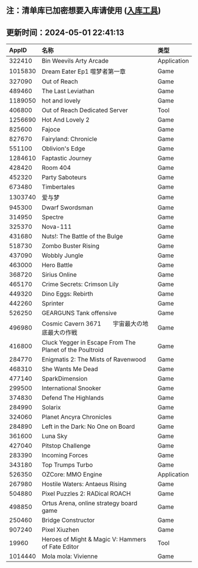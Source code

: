 ## 注：清单库已加密想要入库请使用 ([入库工具](https://github.com/BlankTMing/ManifestAutoUpdate/releases))

## 更新时间：2024-05-01 22:41:13
| AppID | 名称 | 类型  |
| :-------------------- | :----------------------------- | :----------- |
| 322410 | Bin Weevils Arty Arcade| Application |
| 1015830 | Dream Eater Ep1 噬梦者第一章| Game |
| 327090 | Out of Reach| Game |
| 489460 | The Last Leviathan| Game |
| 1189050 | hot and lovely| Game |
| 406800 | Out of Reach Dedicated Server| Tool |
| 1256690 | Hot And Lovely 2| Game |
| 825600 | Fajoce| Game |
| 827670 | Fairyland: Chronicle| Game |
| 551100 | Oblivion's Edge| Game |
| 1284610 | Faptastic Journey| Game |
| 428420 | Room 404| Game |
| 452320 | Party Saboteurs| Game |
| 673480 | Timbertales| Game |
| 1303740 | 爱与梦| Game |
| 945300 | Dwarf Swordsman| Game |
| 314950 | Spectre| Game |
| 325370 | Nova-111| Game |
| 431680 | Nuts!: The Battle of the Bulge| Game |
| 518730 | Zombo Buster Rising| Game |
| 437090 | Wobbly Jungle| Game |
| 463000 | Hero Battle| Game |
| 368720 | Sirius Online| Game |
| 465170 | Crime Secrets: Crimson Lily| Game |
| 449320 | Dino Eggs: Rebirth| Game |
| 442260 | Sprinter| Game |
| 526250 | GEARGUNS Tank offensive| Game |
| 496980 | Cosmic Cavern 3671　　宇宙最大の地底最大の作戦| Game |
| 416800 | Cluck Yegger in Escape From The Planet of the Poultroid| Game |
| 284770 | Enigmatis 2: The Mists of Ravenwood| Game |
| 468310 | She Wants Me Dead| Game |
| 477140 | SparkDimension| Game |
| 299500 | International Snooker| Game |
| 374830 | Defend The Highlands| Game |
| 284990 | Solarix| Game |
| 324060 | Planet Ancyra Chronicles| Game |
| 284890 | Left in the Dark: No One on Board| Game |
| 361600 | Luna Sky| Game |
| 427040 | Pitstop Challenge| Game |
| 283390 | Incoming Forces| Game |
| 343180 | Top Trumps Turbo| Game |
| 526350 | OZCore: MMO Engine| Application |
| 267980 | Hostile Waters: Antaeus Rising| Game |
| 504880 | Pixel Puzzles 2: RADical ROACH| Game |
| 498850 | Ortus Arena, online strategy board game| Game |
| 250460 | Bridge Constructor| Game |
| 907240 | Pixel Xiuzhen| Game |
| 19960 | Heroes of Might & Magic V: Hammers of Fate Editor| Tool |
| 1014440 | Mola mola: Vivienne| Game |
